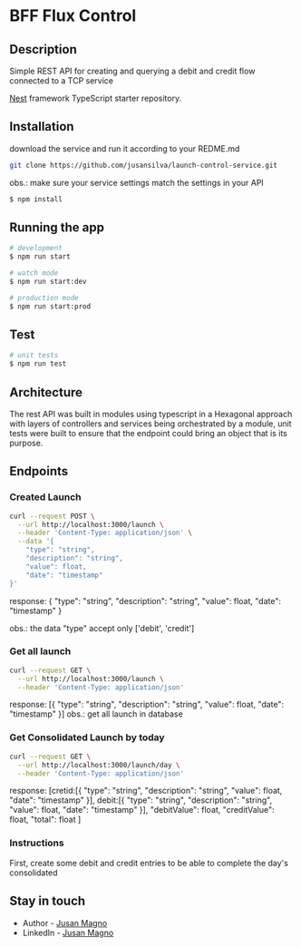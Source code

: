 # BFF Flux Control

## Description

Simple REST API for creating and querying a debit and credit flow connected to a TCP service

[Nest](https://github.com/nestjs/nest) framework TypeScript starter repository.

## Installation

download the service and run it according to your REDME.md

```bash
git clone https://github.com/jusansilva/launch-control-service.git
```
obs.: make sure your service settings match the settings in your API

```bash
$ npm install
```

## Running the app

```bash
# development
$ npm run start

# watch mode
$ npm run start:dev

# production mode
$ npm run start:prod
```

## Test

```bash
# unit tests
$ npm run test
```

## Architecture

The rest API was built in modules using typescript in a Hexagonal approach with layers of controllers and services being orchestrated by a module, unit tests were built to ensure that the endpoint could bring an object that is its purpose.

## Endpoints

### Created Launch

```bash 
curl --request POST \
  --url http://localhost:3000/launch \
  --header 'Content-Type: application/json' \
  --data '{
	"type": "string",
	"description": "string",
	"value": float,
	"date": "timestamp"
}'
```
response: {
  "type": "string",
	"description": "string",
	"value": float,
	"date": "timestamp"
}

obs.: the data "type" accept only ['debit', 'credit']

### Get all launch

```bash
curl --request GET \
  --url http://localhost:3000/launch \
  --header 'Content-Type: application/json'
```
response: [{
  "type": "string",
	"description": "string",
	"value": float,
	"date": "timestamp"
}]
obs.: get all launch in database

### Get Consolidated Launch by today

```bash
curl --request GET \
  --url http://localhost:3000/launch/day \
  --header 'Content-Type: application/json'
```
response: [cretid:[{
  "type": "string",
	"description": "string",
	"value": float,
	"date": "timestamp"
}],
debit:[{
  "type": "string",
	"description": "string",
	"value": float,
	"date": "timestamp"
}],
"debitValue": float,
"creditValue": float,
"total": float
]


### Instructions

First, create some debit and credit entries to be able to complete the day's consolidated

## Stay in touch

- Author - [Jusan Magno](http://jusanmagno.com/)
- LinkedIn - [Jusan Magno](https://www.linkedin.com/in/jusanmagno/)

